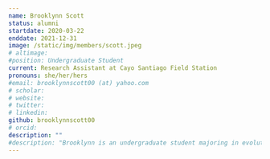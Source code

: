 ```yaml
---
name: Brooklynn Scott
status: alumni
startdate: 2020-03-22
enddate: 2021-12-31
image: /static/img/members/scott.jpeg
# altimage:
#position: Undergraduate Student
current: Research Assistant at Cayo Santiago Field Station
pronouns: she/her/hers
#email: brooklynnscott00 (at) yahoo.com
# scholar:
# website:
# twitter:
# linkedin:
github: brooklynnscott00
# orcid:
description: ""
#description: "Brooklynn is an undergraduate student majoring in evolutionary anthropology and an integrative human biology minor. In PEGL, Brooklynn is working on an honors thesis in macaque behavioral and evolutionary genetics."
---
```

